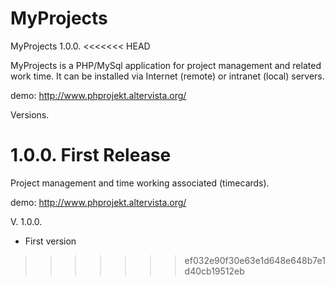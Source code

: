 # MyProjects

MyProjects 1.0.0.
<<<<<<< HEAD

MyProjects is a PHP/MySql application for project management and related work time. It can be installed via Internet (remote) or intranet (local) servers.

demo: http://www.phprojekt.altervista.org/

Versions.

1.0.0. First Release
=======
Project management and time working associated (timecards).

demo: http://www.phprojekt.altervista.org/

V. 1.0.0. 
- First version
>>>>>>> ef032e90f30e63e1d648e648b7e1d40cb19512eb

